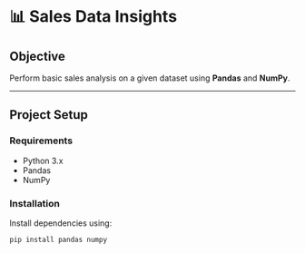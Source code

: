 # 📊 Sales Data Insights

## Objective
Perform basic sales analysis on a given dataset using **Pandas** and **NumPy**.

---

## Project Setup

### Requirements
- Python 3.x
- Pandas
- NumPy

### Installation
Install dependencies using:
```bash
pip install pandas numpy
